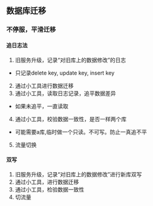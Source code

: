 ## 数据库迁移

### 不停服，平滑迁移

#### 追日志法
 1. 旧服务升级，记录“对旧库上的数据修改”的日志
   * 只记录delete key, update key, insert key
 2. 通过小工具进行数据迁移
 3. 通过小工具，读取日志记录，追平数据差异
   * 如果未追平，一直读取
 4. 通过小工具，校验数据一致性，是否一样两个库
   * 可能需要a库,临时做一个只读。不可写。防止一真追不平
 5. 流量切换

#### 双写
 1. 旧服务升级，记录“对旧库上的数据修改”进行新库双写
 2. 通过小工具，进行数据迁移
 3. 通过小工具，检验数据一致性
 4. 切流量 